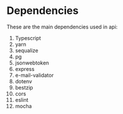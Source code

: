 # Dependencies

These are the main dependencies used in api:

1. Typescript
2. yarn
3. sequalize
4. pg
5. jsonwebtoken
6. express
7. e-mail-validator
8. dotenv
9. bestzip
10. cors
11. eslint
12. mocha

